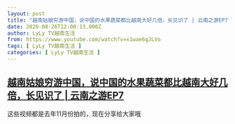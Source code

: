 ```yaml
---
layout: post
title: "越南姑娘穷游中国，说中国的水果蔬菜都比越南大好几倍，长见识了 | 云南之游EP7"
date: 2020-08-26T12:00:13.000Z
author: LyLy TV越南生活
from: https://www.youtube.com/watch?v=x1wae6gJLVo
tags: [ LyLy TV越南生活 ]
categories: [ LyLy TV越南生活 ]
---
```

<!--1598443213000-->
[越南姑娘穷游中国，说中国的水果蔬菜都比越南大好几倍，长见识了 | 云南之游EP7](https://www.youtube.com/watch?v=x1wae6gJLVo)
------

<div>
这些视频都是去年11月份拍的，现在分享给大家哦
</div>
